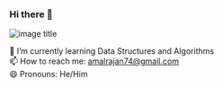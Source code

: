 ### Hi there 👋

![image title](https://rushter.com/counter.svg)

🌱 I’m currently learning Data Structures and Algorithms\
📫 How to reach me: amalrajan74@gmail.com\
😄 Pronouns: He/Him 

<!--
**amalrajan/amalrajan** is a ✨ _special_ ✨ repository because its `README.md` (this file) appears on your GitHub profile.

Here are some ideas to get you started:

- 🔭 I’m currently working on ...
- 🌱 I’m currently learning ...
- 👯 I’m looking to collaborate on ...
- 🤔 I’m looking for help with ...
- 💬 Ask me about ...
- 📫 How to reach me: ...
- 😄 Pronouns: ...
- ⚡ Fun fact: ...
-->
